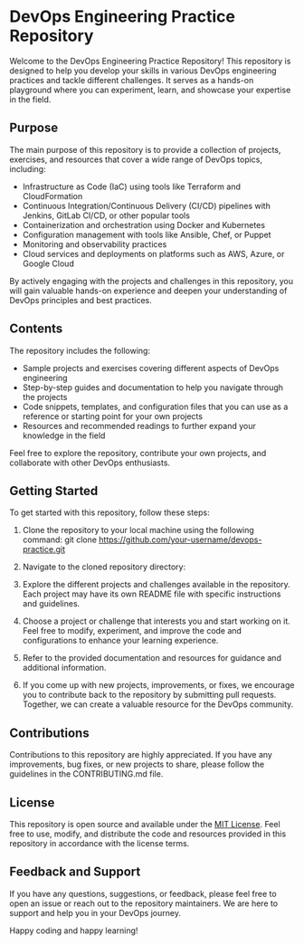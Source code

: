 # DevOps Engineering Practice Repository

Welcome to the DevOps Engineering Practice Repository! This repository is designed to help you develop your skills in various DevOps engineering practices and tackle different challenges. It serves as a hands-on playground where you can experiment, learn, and showcase your expertise in the field.

## Purpose

The main purpose of this repository is to provide a collection of projects, exercises, and resources that cover a wide range of DevOps topics, including:

- Infrastructure as Code (IaC) using tools like Terraform and CloudFormation
- Continuous Integration/Continuous Delivery (CI/CD) pipelines with Jenkins, GitLab CI/CD, or other popular tools
- Containerization and orchestration using Docker and Kubernetes
- Configuration management with tools like Ansible, Chef, or Puppet
- Monitoring and observability practices
- Cloud services and deployments on platforms such as AWS, Azure, or Google Cloud

By actively engaging with the projects and challenges in this repository, you will gain valuable hands-on experience and deepen your understanding of DevOps principles and best practices.

## Contents

The repository includes the following:

- Sample projects and exercises covering different aspects of DevOps engineering
- Step-by-step guides and documentation to help you navigate through the projects
- Code snippets, templates, and configuration files that you can use as a reference or starting point for your own projects
- Resources and recommended readings to further expand your knowledge in the field

Feel free to explore the repository, contribute your own projects, and collaborate with other DevOps enthusiasts.

## Getting Started

To get started with this repository, follow these steps:

1. Clone the repository to your local machine using the following command:
git clone https://github.com/your-username/devops-practice.git

2. Navigate to the cloned repository directory:

3. Explore the different projects and challenges available in the repository. Each project may have its own README file with specific instructions and guidelines.

4. Choose a project or challenge that interests you and start working on it. Feel free to modify, experiment, and improve the code and configurations to enhance your learning experience.

5. Refer to the provided documentation and resources for guidance and additional information.

6. If you come up with new projects, improvements, or fixes, we encourage you to contribute back to the repository by submitting pull requests. Together, we can create a valuable resource for the DevOps community.

## Contributions

Contributions to this repository are highly appreciated. If you have any improvements, bug fixes, or new projects to share, please follow the guidelines in the CONTRIBUTING.md file.

## License

This repository is open source and available under the [MIT License](LICENSE). Feel free to use, modify, and distribute the code and resources provided in this repository in accordance with the license terms.

## Feedback and Support

If you have any questions, suggestions, or feedback, please feel free to open an issue or reach out to the repository maintainers. We are here to support and help you in your DevOps journey.

Happy coding and happy learning!

